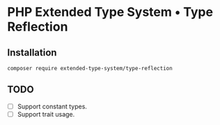 # PHP Extended Type System • Type Reflection

## Installation

```
composer require extended-type-system/type-reflection
```

## TODO

- [ ] Support constant types.
- [ ] Support trait usage.
